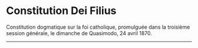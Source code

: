 # Constitution Dei Filius

Constitution dogmatique sur la foi catholique, promulguée dans la troisième session générale, le dimanche de Quasimodo, 24 avril 1870.

***


